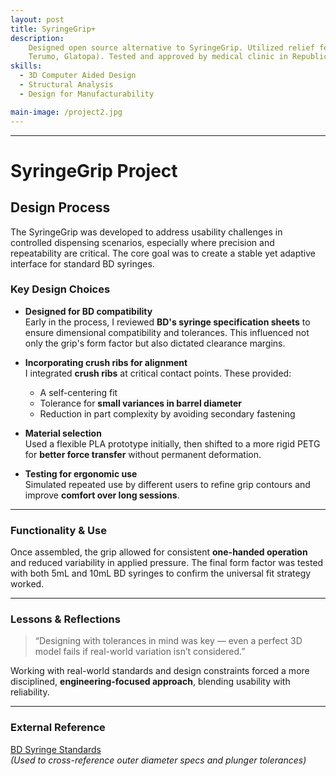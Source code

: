 ```yaml
---
layout: post
title: SyringeGrip+
description: 
    Designed open source alternative to SyringeGrip. Utilized relief features including crushribs and gripfins to account for different syrnge standards(BD, 
    Terumo, Glatopa). Tested and approved by medical clinic in Republic of Korea. 
skills: 
  - 3D Computer Aided Design
  - Structural Analysis
  - Design for Manufacturability

main-image: /project2.jpg
---
```


---
# SyringeGrip Project

## Design Process

The SyringeGrip was developed to address usability challenges in controlled dispensing scenarios, especially where precision and repeatability are critical. The core goal was to create a stable yet adaptive interface for standard BD syringes.

### Key Design Choices

- **Designed for BD compatibility**  
  Early in the process, I reviewed **BD's syringe specification sheets** to ensure dimensional compatibility and tolerances. This influenced not only the grip's form factor but also dictated clearance margins.

- **Incorporating crush ribs for alignment**  
  I integrated **crush ribs** at critical contact points. These provided:  
  - A self-centering fit  
  - Tolerance for **small variances in barrel diameter**  
  - Reduction in part complexity by avoiding secondary fastening

- **Material selection**  
  Used a flexible PLA prototype initially, then shifted to a more rigid PETG for **better force transfer** without permanent deformation.

- **Testing for ergonomic use**  
  Simulated repeated use by different users to refine grip contours and improve **comfort over long sessions**.

---

### Functionality & Use

Once assembled, the grip allowed for consistent **one-handed operation** and reduced variability in applied pressure. The final form factor was tested with both 5mL and 10mL BD syringes to confirm the universal fit strategy worked.

---

### Lessons & Reflections

> “Designing with tolerances in mind was key — even a perfect 3D model fails if real-world variation isn’t considered.”

Working with real-world standards and design constraints forced a more disciplined, **engineering-focused approach**, blending usability with reliability.

---

### External Reference

[BD Syringe Standards](https://bd.com)  
*(Used to cross-reference outer diameter specs and plunger tolerances)*